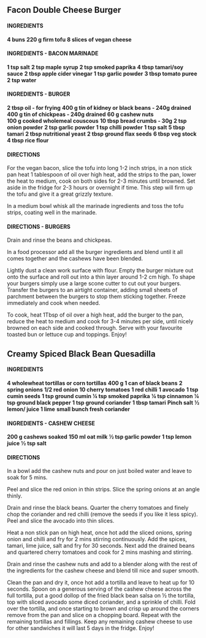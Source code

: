## Facon Double Cheese Burger
#### INGREDIENTS
 **4 buns**
 **220 g firm tofu**
 **8 slices of vegan cheese**
#### INGREDIENTS - BACON MARINADE
 **1 tsp salt**
 **2 tsp maple syrup**
 **2 tsp smoked paprika**
 **4 tbsp tamari/soy sauce**
 **2 tbsp apple cider vinegar**
 **1 tsp garlic powder**
 **3 tbsp tomato puree**
 **2 tsp water**
#### INGREDIENTS - BURGER
 **2 tbsp oil - for frying**
 **400 g tin of kidney or black beans - 240g drained**
 **400 g tin of chickpeas - 240g drained**
 **60 g cashew nuts**  
 **100 g cooked wholemeal couscous**
 **10 tbsp bread crumbs - 30g** 
 **2 tsp onion powder**
 **2 tsp garlic powder**
 **1 tsp chilli powder**
 **1 tsp salt**
 **5 tbsp tamari**
 **2 tbsp nutritional yeast**
 **2 tbsp ground flax seeds**
 **6 tbsp veg stock**
 **4 tbsp rice flour**
#### DIRECTIONS
For the vegan bacon, slice the tofu into long 1-2 inch strips, in a non stick pan heat 1 tablespoon of oil over high heat, add the strips to the pan, lower the heat to medium, cook on both sides for 2-3 minutes until browned. Set aside in the fridge for 2-3 hours or overnight if time. This step will firm up the tofu and give it a great grizzly texture.

In a medium bowl whisk all the marinade ingredients and toss the tofu strips, coating well in the marinade. 

#### DIRECTIONS - BURGERS
Drain and rinse the beans and chickpeas. 

In a food processor add all the burger ingredients and blend until it all comes together and the cashews have been blended.

Lightly dust a clean work surface with flour. Empty the burger mixture out onto the surface and roll out into a thin layer around 1-2 cm high. To shape your burgers simply use a large scone cutter to cut out your burgers. Transfer the burgers to an airtight container, adding small sheets of parchment between the burgers to stop them sticking together. Freeze immediately and cook when needed.

To cook, heat 1Tbsp of oil over a high heat, add the burger to the pan, reduce the heat to medium and cook for 3-4  minutes per side, until nicely browned on each side and cooked through. Serve with your favourite toasted bun or lettuce cup and toppings. Enjoy!

## Creamy Spiced Black Bean Quesadilla
#### INGREDIENTS
 **4 wholewheat tortillas or corn tortillas**
 **400 g 1 can of black beans**
 **2 spring onions**
 **1/2 red onion**
 **10 cherry tomatoes**
 **1 red chilli**
 **1 avocado**
 **1 tsp cumin seeds**
 **1 tsp ground cumin**
 **¼ tsp smoked paprika**
 **¼ tsp cinnamon**
 **¼ tsp ground black pepper**
 **1 tsp ground coriander**
 **1 tbsp tamari**
 **Pinch salt**
 **½ lemon/ juice 1 lime**
 **small bunch fresh coriander**
#### INGREDIENTS - CASHEW CHEESE
 **200 g cashews soaked**
 **150 ml oat milk**
 **½ tsp garlic powder**
 **1 tsp lemon juice**
 **½ tsp salt**
#### DIRECTIONS
In a bowl add the cashew nuts and pour on just boiled water and leave to soak for 5 mins.

Peel and slice the red onion in thin strips. Slice the spring onions at an angle thinly. 

Drain and rinse the black beans. Quarter the cherry tomatoes and finely chop the coriander and red chilli (remove the seeds if you like it less spicy). Peel and slice the avocado into thin slices. 

Heat a non stick pan on high heat, once hot add the sliced onions, spring onion and chilli and fry for 2 mins stirring continuously. Add the spices, tamari, lime juice, salt and fry for 30 seconds. Next add the drained beans and quartered cherry tomatoes and cook for 2 mins mashing and stirring. 

Drain and rinse the cashew nuts and add to a blender along with the rest of the ingredients for the cashew cheese and blend till nice and super smooth.

Clean the pan and dry it, once hot add a tortilla and leave to heat up for 10 seconds. Spoon on a generous serving of the cashew cheese across the full tortilla, put a good dollop of the fried black bean salsa on ½ the tortilla, top with sliced avocado some diced coriander, and a sprinkle of chilli. Fold over the tortilla, and once starting to brown and crisp up around the corners remove from the pan and slice on a chopping board. Repeat with the remaining tortillas and fillings. Keep any remaining cashew cheese to use for other sandwiches it will last 5 days in the fridge. Enjoy!